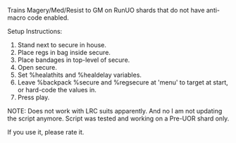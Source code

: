 Trains Magery/Med/Resist to GM on RunUO shards that do not have anti-macro code enabled.

Setup Instructions:

1) Stand next to secure in house.
2) Place regs in bag inside secure.
3) Place bandages in top-level of secure.
4) Open secure.
5) Set %healathits and %healdelay variables.
6) Leave %backpack %secure and %regsecure at 'menu' to target at start, or hard-code the values in.
7) Press play.

NOTE: Does not work with LRC suits apparently. And no I am not updating the script anymore. Script was tested and working on a Pre-UOR shard only.

If you use it, please rate it.